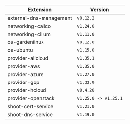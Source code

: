 | Extension      |  Version | 
| ----------- | ----------- |
|external-dns-management|```v0.12.2```|
|networking-calico|```v1.24.0```|
|networking-cilium|```v1.11.0```|
|os-gardenlinux|```v0.12.0```|
|os-ubuntu|```v1.15.0```|
|provider-alicloud|```v1.35.1```|
|provider-aws|```v1.35.0```|
|provider-azure|```v1.27.0```|
|provider-gcp|```v1.22.0```|
|provider-hcloud|```v0.4.20```|
|provider-openstack|```v1.25.0 -> v1.25.1```|
|shoot-cert-service|```v1.21.0```|
|shoot-dns-service|```v1.19.0```|
